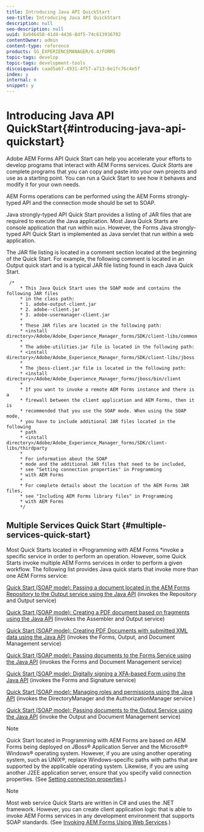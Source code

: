 ```yaml
---
title: Introducing Java API QuickStart
seo-title: Introducing Java API QuickStart
description: null
seo-description: null
uuid: 8a946458-41d4-4436-8df5-74c613936792
contentOwner: admin
content-type: reference
products: SG_EXPERIENCEMANAGER/6.4/FORMS
topic-tags: develop
topic-tags: development-tools
discoiquuid: caad5a67-4931-4f57-a713-6e1fc76c4e5f
index: y
internal: n
snippet: y
---
```


# Introducing Java API QuickStart{#introducing-java-api-quickstart}

Adobe AEM Forms API Quick Start can help you accelerate your efforts to develop programs that interact with AEM Forms services. *Quick Start*s are complete programs that you can copy and paste into your own projects and use as a starting point. You can run a Quick Start to see how it behaves and modify it for your own needs.

AEM Forms operations can be performed using the AEM Forms strongly-typed API and the connection mode should be set to SOAP.

Java strongly-typed API Quick Start provides a listing of JAR files that are required to execute the Java application. Most Java Quick Starts are console application that run within `main`. However, the Forms Java strongly-typed API Quick Start is implemented as Java servlet that run within a web application.

The JAR file listing is located in a comment section located at the beginning of the Quick Start. For example, the following comment is located in an Output quick start and is a typical JAR file listing found in each Java Quick Start.

```as3
 /* 
     * This Java Quick Start uses the SOAP mode and contains the following JAR files 
     * in the class path: 
     * 1. adobe-output-client.jar 
     * 2. adobe--client.jar 
     * 3. adobe-usermanager-client.jar 
     * 
     * These JAR files are located in the following path: 
     * <install directory>/Adobe/Adobe_Experience_Manager_forms/SDK/client-libs/common 
     * 
     * The adobe-utilities.jar file is located in the following path: 
     * <install directory>/Adobe/Adobe_Experience_Manager_forms/SDK/client-libs/jboss 
     * 
     * The jboss-client.jar file is located in the following path: 
     * <install directory>/Adobe/Adobe_Experience_Manager_forms/jboss/bin/client 
     * 
     * If you want to invoke a remote AEM Forms instance and there is a 
     * firewall between the client application and AEM Forms, then it is  
     * recommended that you use the SOAP mode. When using the SOAP mode,  
     * you have to include additional JAR files located in the following  
     * path 
     * <install directory>/Adobe/Adobe_Experience_Manager_forms/SDK/client-libs/thirdparty 
     * 
     * For information about the SOAP  
     * mode and the additional JAR files that need to be included,  
     * see "Setting connection properties" in Programming  
     * with AEM Forms 
     * 
     * For complete details about the location of the AEM Forms JAR files,  
     * see "Including AEM Forms library files" in Programming  
     * with AEM Forms 
     */
```

## Multiple Services Quick Start {#multiple-services-quick-start}

Most Quick Starts located in *Programming with AEM Forms *invoke a specific service in order to perform an operation. However, some Quick Starts invoke multiple AEM Forms services in order to perform a given workflow. The following list provides Java quick starts that invoke more than one AEM Forms service:

[Quick Start (SOAP mode): Passing a document located in the AEM Forms Repository to the Output service using the Java API](/programming-with-aem-forms/output-service-java-api-quick#quick_start_soap_mode_passing_a_document_located_in_the_repository_to_the_output_service_using_the_java_api) (invokes the Repository and Output service)

[Quick Start (SOAP mode): Creating a PDF document based on fragments using the Java API](/programming-with-aem-forms/output-service-java-api-quick#quick_start_soap_mode_creating_a_pdf_document_based_on_fragments_using_the_java_api) (invokes the Assembler and Output service)

[Quick Start (SOAP mode): Creating PDF Documents with submitted XML data using the Java API](/programming-with-aem-forms/forms-service-api-quick-starts#quick_start_soap_mode_creating_pdf_documents_with_submitted_xml_data_using_the_java_api) (invokes the Forms, Output, and Document Management service)

[Quick Start (SOAP mode): Passing documents to the Forms Service using the Java API](/programming-with-aem-forms/forms-service-api-quick-starts#quick_start_soap_mode_passing_documents_to_the_forms_service_using_the_java_api) (invokes the Forms and Document Management service)

[Quick Start (SOAP mode): Digitally signing a XFA-based Form using the Java API](#unresolvedlink-lc-qs-signature-si.xml#ws624e3cba99b79e12e69a9941333732bac8-7fd0.2) (invokes the Forms and Signature service)

[Quick Start (SOAP mode): Managing roles and permissions using the Java API](/programming-with-aem-forms/user-manager-java-api-quick#quick_start_soap_mode_managing_roles_and_permissions_using_the_java_api) (invokes the DirectoryManager and the AuthorizationManager service )

[Quick Start (SOAP mode): Passing documents to the Output Service using the Java API](/programming-with-aem-forms/output-service-java-api-quick#quick_start_soap_mode_passing_documents_to_the_output_service_using_the_java_api) (invoke the Output and Document Management service)

>[!NOTE]
>
>Quick Start located in Programming with AEM Forms are based on AEM Forms being deployed on JBoss® Application Server and the Microsoft® Windows® operating system. However, if you are using another operating system, such as UNIX®, replace Windows-specific paths with paths that are supported by the applicable operating system. Likewise, if you are using another J2EE application server, ensure that you specify valid connection properties. (See [Setting connection properties](/programming-with-aem-forms/invoking-aem-forms-using-java#setting_connection_properties).)

>[!NOTE]
>
>Most web service Quick Starts are written in C# and uses the .NET framework. However, you can create client application logic that is able to invoke AEM Forms services in any development environment that supports SOAP standards. (See [Invoking AEM Forms Using Web Services](/programming-with-aem-forms/invoking-aem-forms-using-web#invoking_aem_forms_using_web_services).)

